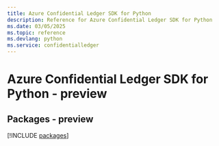 ```yaml
---
title: Azure Confidential Ledger SDK for Python
description: Reference for Azure Confidential Ledger SDK for Python
ms.date: 03/05/2025
ms.topic: reference
ms.devlang: python
ms.service: confidentialledger
---
```

# Azure Confidential Ledger SDK for Python - preview
## Packages - preview
[!INCLUDE [packages](confidential-ledger-index.md)]